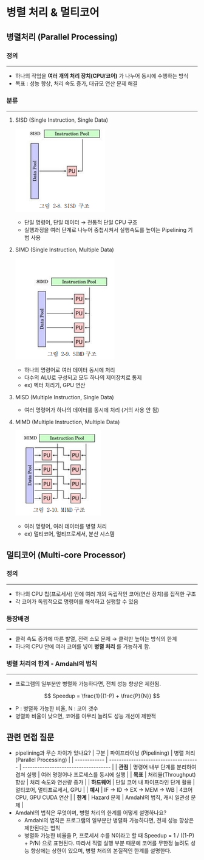# 병렬 처리 & 멀티코어

## 병렬처리 (Parallel Processing)

### 정의

---

- 하나의 작업을 **여러 개의 처리 장치(CPU/코어)** 가 나누어 동시에 수행하는 방식
- 목표 : 성능 향상, 처리 속도 증가, 대규모 연산 문제 해결

### 분류

---

1. SISD (Single Instruction, Single Data)

   ![sisd.png](./images/sisd.png)

   - 단일 명령어, 단일 데이터 → 전통적 단일 CPU 구조
   - 실행과정을 여러 단계로 나누어 중첩시켜서 실행속도를 높이는 Pipelining 기법 사용

2. SIMD (Single Instruction, Multiple Data)

   ![simd.png](./images/simd.png)

   - 하나의 명령어로 여러 데이터 동시에 처리
   - 다수의 ALU로 구성되고 모두 하나의 제어장치로 통제
   - ex) 벡터 처리기, GPU 연산

3. MISD (Multiple Instruction, Single Data)
   - 여러 명령어가 하나의 데이터를 동시에 처리 (거의 사용 안 됨)
4. MIMD (Multiple Instruction, Multiple Data)

   ![mimd.png](./images/mimd.png)

   - 여러 명령어, 여러 데이터를 병렬 처리
   - ex) 멀티코어, 멀티프로세서, 분산 시스템

## 멀티코어 (Multi-core Processor)

### 정의

---

- 하나의 CPU 칩(프로세서) 안에 여러 개의 독립적인 코어(연산 장치)를 집적한 구조
- 각 코어가 독립적으로 명령어를 해석하고 실행할 수 있음

### 등장배경

---

- 클럭 속도 증가에 따른 발열, 전력 소모 문제 → 클럭만 높이는 방식의 한계
- 하나의 CPU 안에 여러 코어를 넣어 **병렬 처리** 를 가능하게 함.

### 병렬 처리의 한계 - Amdahl의 법칙

---

- 프로그램의 일부분만 병렬화 가능하다면, 전체 성능 향상은 제한됨.

$$
Speedup = \frac{1}{(1-P) + \frac{P}{N}}
$$

- P : 병렬화 가능한 비율, N : 코어 갯수
- 병렬화 비율이 낮으면, 코어를 아무리 늘려도 성능 개선이 제한적

## 관련 면접 질문

- pipelining과 무슨 차이가 있나요?
  | 구분 | 파이프라이닝 (Pipelining) | 병렬 처리 (Parallel Processing) |
  | ------------ | ------------------------------------- | ------------------------------------ |
  | **관점** | 명령어 내부 단계를 분리하여 겹쳐 실행 | 여러 명령어나 프로세스를 동시에 실행 |
  | **목표** | 처리율(Throughput) 향상 | 처리 속도와 연산량 증가 |
  | **하드웨어** | 단일 코어 내 파이프라인 단계 활용 | 멀티코어, 멀티프로세서, GPU |
  | **예시** | IF → ID → EX → MEM → WB | 4코어 CPU, GPU CUDA 연산 |
  | **한계** | Hazard 문제 | Amdahl의 법칙, 캐시 일관성 문제 |
- Amdahl의 법칙은 무엇이며, 병렬 처리의 한계를 어떻게 설명하나요?
  - Amdahl의 법칙은 프로그램의 일부분만 병렬화 가능하다면, 전체 성능 향상은 제한된다는 법칙
  - 병렬화 가능한 비율을 P, 프로세서 수를 N이라고 할 때 Speedup = 1 / ((1-P) + P/N) 으로 표현된다. 따라서 직렬 실행 부분 때문에 코어를 무한정 늘려도 성능 향상에는 상한이 있으며, 병렬 처리의 본질적인 한계를 설명한다.
